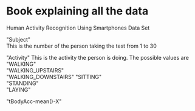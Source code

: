 Book explaining all the data
==============================

Human Activity Recognition Using Smartphones Data Set

"Subject"   
This is the number of the person taking the test from 1 to 30

"Activity"
This is the activity the person is doing. The possible values are
"WALKING"           
"WALKING_UPSTAIRS"   
"WALKING_DOWNSTAIRS" 
"SITTING"  
"STANDING"           
"LAYING"     

"tBodyAcc-mean()-X"

